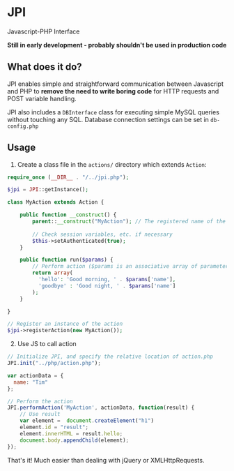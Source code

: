 # JPI
Javascript-PHP Interface

**Still in early development - probably shouldn't be used in production code**

## What does it do?

JPI enables simple and straightforward communication between Javascript and PHP to **remove the need to write boring code** for HTTP requests and POST variable handling.

JPI also includes a `DBInterface` class for executing simple MySQL queries without touching any SQL.  Database connection settings can be set in `db-config.php`

## Usage

1. Create a class file in the `actions/` directory which extends `Action`:

  ```php
  require_once (__DIR__ . "/../jpi.php");

  $jpi = JPI::getInstance();

  class MyAction extends Action {

      public function __construct() {
          parent::__construct("MyAction"); // The registered name of the action
          
          // Check session variables, etc. if necessary
          $this->setAuthenticated(true);
      }

      public function run($params) {
          // Perform action ($params is an associative array of parameters specified in JS)
          return array(
            'hello': 'Good morning, ' . $params['name'],
            'goodbye' : 'Good night, ' . $params['name'] 
          );
      }

  }
  
  // Register an instance of the action
  $jpi->registerAction(new MyAction());
  ```
  
2. Use JS to call action
  
  ```javascript
  // Initialize JPI, and specify the relative location of action.php
  JPI.init("../php/action.php");
  
  var actionData = {
    name: "Tim"
  };
  
  // Perform the action
  JPI.performAction('MyAction', actionData, function(result) {
      // Use result
      var element =  document.createElement("h1")
      element.id = "result";
      element.innerHTML = result.hello;
      document.body.appendChild(element);
  });
  ```
  
That's it!  Much easier than dealing with jQuery or XMLHttpRequests.
